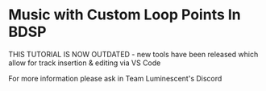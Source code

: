 # Music with Custom Loop Points In BDSP

THIS TUTORIAL IS NOW OUTDATED - new tools have been released which allow for track insertion & editing via VS Code

For more information please ask in Team Luminescent's Discord
